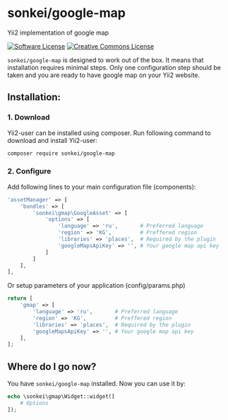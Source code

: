 # sonkei/google-map
Yii2 implementation of google map

[![Software License](https://img.shields.io/badge/license-MIT-brightgreen.svg?style=flat-square)](LICENSE.md)
[![Creative Commons License](https://i.creativecommons.org/l/by/4.0/80x15.png)](http://creativecommons.org/licenses/by/4.0/)

`sonkei/google-map` is designed to work out of the box. It means that installation requires minimal steps. Only one configuration step should be taken and you are ready to have google map on your Yii2 website.

## Installation:

### 1. Download

Yii2-user can be installed using composer. Run following command to download and install Yii2-user:

```bash
composer require sonkei/google-map
```

### 2. Configure

Add following lines to your main configuration file (components):

```php
'assetManager' => [
    'bundles' => [
        'sonkei\gmap\GoogleAsset' => [
            'options' => [
                'language' => 'ru',       # Preferred language
                'region' => 'KG',         # Preffered region
                'libraries' => 'places',  # Required by the plugin
                'googleMapsApiKey' => '', # Your google map api key
            ]
        ]
    ],
],
```

Or setup parameters of your application (config/params.php)

```php
return [
    'gmap' => [
        'language' => 'ru',       # Preferred language
        'region' => 'KG',         # Preffered region
        'libraries' => 'places',  # Required by the plugin
        'googleMapsApiKey' => '', # Your google map api key
    ],
];
```

## Where do I go now?

You have `sonkei/google-map` installed. Now you can use it by:
```php
echo \sonkei\gmap\Widget::widget([
    # Options
]);
```